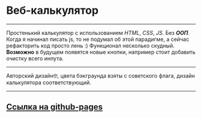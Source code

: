 # Веб-калькулятор
___

Простенький калькулятор с использованием *HTML*, *CSS*, *JS*.
Без **_ООП_**. Когда я начинал писать js, то не подумал об этой парадигме, а сейчас рефакторить код просто лень :)
Функционал несколько скудный. __Возможно__ в будущем появятся новые кнопки, например стоит добавить очистку всего инпута.
___

Авторский дизайн🤓, цвета бэкграунда взяты с советского флага, дизайн калькулятора соответствующий.  
___

## [Ссылка на github-pages](https://hvny.github.io/web-calculator/)
 
